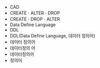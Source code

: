 ﻿- CAD
- CREATEㆍALTERㆍDROP
- CREATEㆍDROPㆍALTER
- Data Define Language
- DDL
- DDL(Data Define Language, 데이터 정의어)
- 데이터 정의어
- 데이터정의 어
- 데이터정의어
- 정의어
